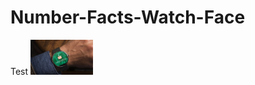 # Number-Facts-Watch-Face
Test
<img src="https://raw.githubusercontent.com/tjosan007/Number-Facts-Watch-Face/master/GP_02.jpg" width="100px">
